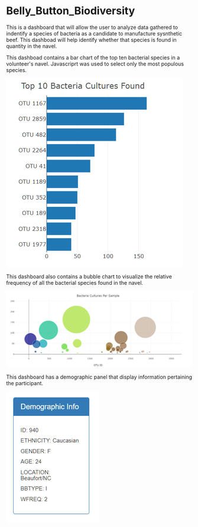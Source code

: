 # Belly_Button_Biodiversity
This is a dashboard that will allow the user to analyze data gathered to indentify a species of bacteria as a candidate to manufacture sysnthetic beef. This dashboad will help identify whether that species is found in quantity in the navel.

This dashboad contains a bar chart of the top ten bacterial species in a volunteer's navel. Javascriprt was used to select only the most populous species.

![](/Images/barchart.PNG)

This dashboard also contains a bubble chart to visualize the relative frequency of all the bacterial species found in the navel.

![](/Images/bubblechart.PNG)

This dashboard has a demographic panel that display information pertaining the participant.

![](/Images/demographic.PNG)
